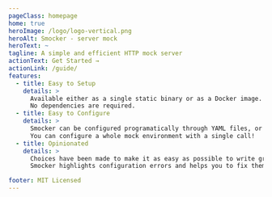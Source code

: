 ```yaml
---
pageClass: homepage
home: true
heroImage: /logo/logo-vertical.png
heroAlt: Smocker - server mock
heroText: ~
tagline: A simple and efficient HTTP mock server
actionText: Get Started →
actionLink: /guide/
features:
  - title: Easy to Setup
    details: >
      Available either as a single static binary or as a Docker image.
      No dependencies are required.
  - title: Easy to Configure
    details: >
      Smocker can be configured programatically through YAML files, or using the user interface.
      You can configure a whole mock environment with a single call!
  - title: Opinionated
    details: >
      Choices have been made to make it as easy as possible to write great mocks and tests.
      Smocker highlights configuration errors and helps you to fix them.

footer: MIT Licensed
---
```

